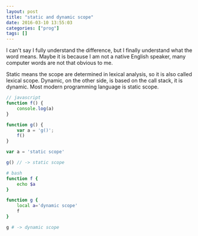 ```yaml
---
layout: post
title: "static and dynamic scope"
date: 2016-03-10 13:55:03
categories: ["prog"]
tags: []
---
```


I can't say I fully understand the difference, but I finally understand what
the word means. Maybe it is because I am not a native English speaker, many
computer words are not that obvious to me.

Static means the scope are determined in lexical analysis, so it is also called
lexical scope. Dynamic, on the other side, is based on the call stack, it is
dynamic. Most modern programming language is static scope.

```javascript
// javascript
function f() {
    console.log(a)
}

function g() {
    var a = 'g()';
    f()
}

var a = 'static scope'

g() // -> static scope
```

```bash
# bash
function f {
    echo $a
}

function g {
    local a='dynamic scope'
    f
}

g # -> dynamic scope
```
